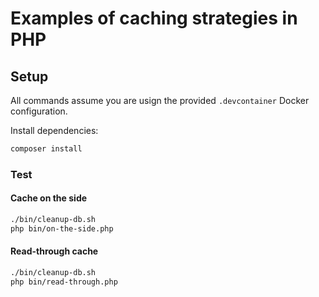 # Examples of caching strategies in PHP

## Setup

All commands assume you are usign the provided `.devcontainer` Docker configuration.

Install dependencies:

```bash
composer install
```

### Test

#### Cache on the side

```bash
./bin/cleanup-db.sh
php bin/on-the-side.php
```

#### Read-through cache

```bash
./bin/cleanup-db.sh
php bin/read-through.php
```
